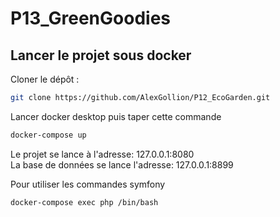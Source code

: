 # P13_GreenGoodies

## Lancer le projet sous docker

Cloner le dépôt :

```bash
git clone https://github.com/AlexGollion/P12_EcoGarden.git
```

Lancer docker desktop puis taper cette commande

```bash
docker-compose up
```

Le projet se lance à l'adresse: 127.0.0.1:8080  
La base de données se lance l'adresse: 127.0.0.1:8899

Pour utiliser les commandes symfony

```bash
docker-compose exec php /bin/bash
```
